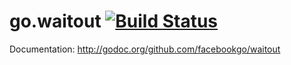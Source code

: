 go.waitout [![Build Status](https://secure.travis-ci.org/ParsePlatform/go.waitout.png)](http://travis-ci.org/ParsePlatform/go.waitout)
==========

Documentation: http://godoc.org/github.com/facebookgo/waitout
